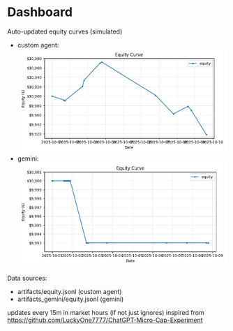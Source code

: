 # Dashboard

Auto-updated equity curves (simulated)

- custom agent: ![Equity Curve](artifacts/equity.png?v=c13422a)
- gemini: ![Equity Curve (Gemini)](artifacts_gemini/equity.png?v=c13422a)

Data sources:
- artifacts/equity.jsonl (custom agent)
- artifacts_gemini/equity.jsonl (gemini)

updates every 15m in market hours (if not just ignores)
inspired from https://github.com/LuckyOne7777/ChatGPT-Micro-Cap-Experiment